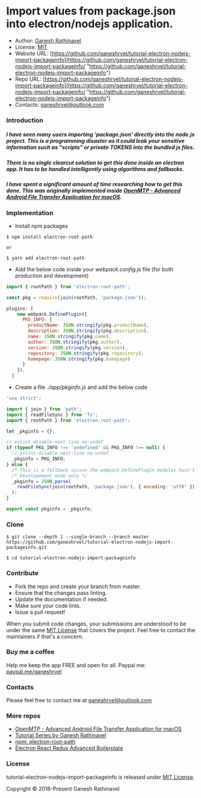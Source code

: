 # Import values from package.json into electron/nodejs application.

- Author: [Ganesh Rathinavel](https://www.linkedin.com/in/ganeshrvel "Ganesh Rathinavel")
- License: [MIT](https://github.com/ganeshrvel/tutorial-electron-nodejs-import-packageinfo/blob/master/LICENSE "MIT")
- Website URL: [https://github.com/ganeshrvel/tutorial-electron-nodejs-import-packageinfo](https://github.com/ganeshrvel/tutorial-electron-nodejs-import-packageinfo/ "https://github.com/ganeshrvel/tutorial-electron-nodejs-import-packageinfo")
- Repo URL: [https://github.com/ganeshrvel/tutorial-electron-nodejs-import-packageinfo](https://github.com/ganeshrvel/tutorial-electron-nodejs-import-packageinfo/ "https://github.com/ganeshrvel/tutorial-electron-nodejs-import-packageinfo")
- Contacts: ganeshrvel@outlook.com


### Introduction

##### I have seen many users importing 'package.json' directly into the node.js project. This is a programming disaster as it could leak your sensitive information such as "scripts" or private TOKENS into the bundled js files.
##### There is no single clearcut solution to get this done inside an electron app. It has to be handled intelligently using algorithms and fallbacks.
##### I have spent a significant amount of time researching how to get this done. This was originally implemented inside [OpenMTP - Advanced Android File Transfer Application for macOS](https://github.com/ganeshrvel/openmtp "OpenMTP - Advanced Android File Transfer Application for macOS").

### Implementation

- Install npm packages

```shell
$ npm install electron-root-path

or 

$ yarn add electron-root-path
```

- Add the below code inside your *webpack.config.js* file (for both production and development)

```javascript
import { rootPath } from 'electron-root-path';

const pkg = require(join(rootPath, 'package.json'));

plugins: [
    new webpack.DefinePlugin({
      PKG_INFO: {
        productName: JSON.stringify(pkg.productName),
        description: JSON.stringify(pkg.description),
        name: JSON.stringify(pkg.name),
        author: JSON.stringify(pkg.author),
        version: JSON.stringify(pkg.version),
        repository: JSON.stringify(pkg.repository),
        homepage: JSON.stringify(pkg.homepage)
      }
    }),
  ]
```

- Create a file *./app/pkginfo.js* and add the below code

```javascript
'use strict';

import { join } from 'path';
import { readFileSync } from 'fs';
import { rootPath } from 'electron-root-path';

let _pkginfo = {};

// eslint-disable-next-line no-undef
if (typeof PKG_INFO !== 'undefined' && PKG_INFO !== null) {
  // eslint-disable-next-line no-undef
  _pkginfo = PKG_INFO;
} else {
  /* This is a fallback incase the webpack DefinePlugin modules hasn't been initialized yet. */
  /* Developement mode only */
  _pkginfo = JSON.parse(
    readFileSync(join(rootPath, 'package.json'), { encoding: 'utf8' })
  );
}

export const pkginfo = _pkginfo;
```


### Clone
```shell
$ git clone --depth 1 --single-branch --branch master https://github.com/ganeshrvel/tutorial-electron-nodejs-import-packageinfo.git

$ cd tutorial-electron-nodejs-import-packageinfo
```

### Contribute
- Fork the repo and create your branch from master.
- Ensure that the changes pass linting.
- Update the documentation if needed.
- Make sure your code lints.
- Issue a pull request!

When you submit code changes, your submissions are understood to be under the same [MIT License](https://github.com/ganeshrvel/tutorial-electron-nodejs-import-packageinfo/blob/master/LICENSE "MIT License") that covers the project. Feel free to contact the maintainers if that's a concern.


### Buy me a coffee
Help me keep the app FREE and open for all.
Paypal me: [paypal.me/ganeshrvel](https://paypal.me/ganeshrvel "paypal.me/ganeshrvel")

### Contacts
Please feel free to contact me at ganeshrvel@outlook.com

### More repos
- [OpenMTP  - Advanced Android File Transfer Application for macOS](https://github.com/ganeshrvel/openmtp "OpenMTP  - Advanced Android File Transfer Application for macOS")
- [Tutorial Series by Ganesh Rathinavel](https://github.com/ganeshrvel/tutorial-series-ganesh-rathinavel "Tutorial Series by Ganesh Rathinavel")
- [npm: electron-root-path](https://github.com/ganeshrvel/npm-electron-root-path "Get the root path of an Electron Application")
- [Electron React Redux Advanced Boilerplate](https://github.com/ganeshrvel/electron-react-redux-advanced-boilerplate "Electron React Redux Advanced Boilerplate")

### License
tutorial-electron-nodejs-import-packageinfo is released under [MIT License](https://github.com/ganeshrvel/tutorial-electron-nodejs-import-packageinfo/blob/master/LICENSE "MIT License").

Copyright © 2018-Present Ganesh Rathinavel
